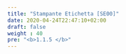 ```yaml
---
title: "Stampante Etichetta [SE00]"
date: 2020-04-24T22:47:10+02:00
draft: false
weight : 40
pre: "<b>1.1.5 </b>"
---
```

